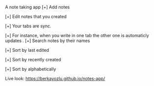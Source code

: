 A note taking app
[+] Add notes

[+] Edit notes that you created

[+] Your tabs are sync.

[+] For instance, when you write in one tab the other one is automaticly updates
.
[+] Search notes by their names

[+] Sort by last edited

[+] Sort by recently created

[+] Sort by alphabetically

Live look: https://berkayozlu.github.io/notes-app/
